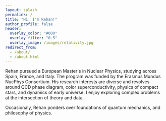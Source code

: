 ```yaml
---
layout: splash
permalink: /
title: "Hi, I'm Rehan!"
author_profile: false
header:
  overlay_color: "#000"
  overlay_filter: "0.5"
  overlay_image: /images/relativity.jpg
redirect_from: 
  - /about/
  - /about.html
---
```



Rehan pursued a European Master's in Nuclear Physics, studying across Spain, France, and Italy. The program was funded by the Erasmus Mundus NucPhys Consortium. His research interests are diverse and revolves around QCD phase diagram, color superconductivity, physics of compact stars, and dynamics of early universe. I enjoy exploring complex problems at the intersection of theory and data. 


Occasionaly, Rehan ponders over foundations of quantum mechanics, and philosophy of physics.


